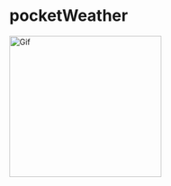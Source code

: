 # pocketWeather
<img src="https://media.giphy.com/media/v1.Y2lkPTc5MGI3NjExNjUzMGY4N2NmYmEzYjllMGI3ZDM1MzQ3NTg2MjFjNzVjOGJjN2JkYSZjdD1n/6hbJvNeYxoWqAC4gOT/giphy.gif" alt="Gif" width="270" height="250">
